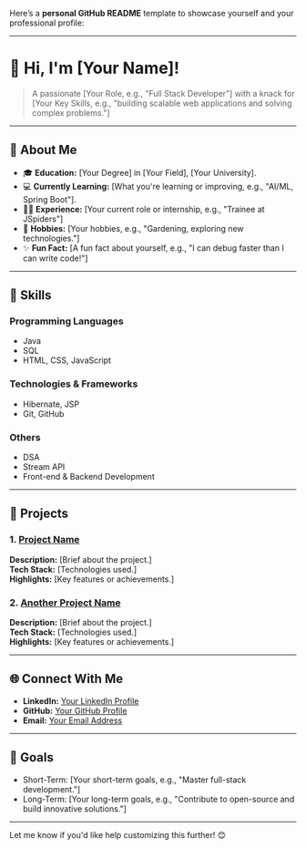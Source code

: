 Here’s a **personal GitHub README** template to showcase yourself and your professional profile:

---

# **👋 Hi, I'm [Your Name]!**

> A passionate [Your Role, e.g., "Full Stack Developer"] with a knack for [Your Key Skills, e.g., "building scalable web applications and solving complex problems."]

---

## **🌟 About Me**

- 🎓 **Education:** [Your Degree] in [Your Field], [Your University].  
- 💻 **Currently Learning:** [What you're learning or improving, e.g., "AI/ML, Spring Boot"].  
- 👩‍💻 **Experience:** [Your current role or internship, e.g., "Trainee at JSpiders"]  
- 🌱 **Hobbies:** [Your hobbies, e.g., "Gardening, exploring new technologies."]  
- ✨ **Fun Fact:** [A fun fact about yourself, e.g., "I can debug faster than I can write code!"]

---

## **💼 Skills**

### **Programming Languages**  
- Java  
- SQL  
- HTML, CSS, JavaScript  

### **Technologies & Frameworks**  
- Hibernate, JSP  
- Git, GitHub  

### **Others**  
- DSA  
- Stream API  
- Front-end & Backend Development  

---

## **📂 Projects**

### 1. **[Project Name](#)**  
   **Description:** [Brief about the project.]  
   **Tech Stack:** [Technologies used.]  
   **Highlights:** [Key features or achievements.]

### 2. **[Another Project Name](#)**  
   **Description:** [Brief about the project.]  
   **Tech Stack:** [Technologies used.]  
   **Highlights:** [Key features or achievements.]

---

## **🌐 Connect With Me**

- **LinkedIn:** [Your LinkedIn Profile](#)  
- **GitHub:** [Your GitHub Profile](#)  
- **Email:** [Your Email Address](#)  

---

## **🚀 Goals**

- Short-Term: [Your short-term goals, e.g., "Master full-stack development."]  
- Long-Term: [Your long-term goals, e.g., "Contribute to open-source and build innovative solutions."]

---

Let me know if you'd like help customizing this further! 😊
